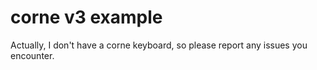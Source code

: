 # corne v3 example

Actually, I don't have a corne keyboard, so please report any issues you
encounter.
